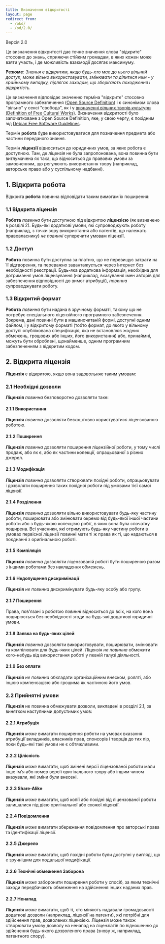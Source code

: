 ```yaml
---
title: Визначення відкритості
layout: page
redirect_from:
  - /okd/
  - /od/2.0/
---
```


Версія 2.0

Це визначення відкритості дає точне значення слова "відкрите"
стосовно до знань, сприяючи стійким громадам, в яких кожен може взяти участь, і де можливість взаємодії досягає максимуму.

**Резюме:** *Знання є відкритим, якщо будь-хто має до нього вільний доступ, може вільно використовувати, змінювати та ділитися ним - у крайньому випадку, підлягає заходам, що зберігають походження і відкритість.*

Це визначення відповідає значенню терміна "відкрите" стосовно програмного забезпечення ([Open Source Definition](http://www.opensource.org/docs/osd)) і є синонімом слова "вільно" у сенсі "свобода", як і у [визначенні вільних творів культури (Definition of Free Cultural Works)](http://freedomdefined.org). Визначення відкритості було започатковане з Open Source Definition, яке, у свою чергу, є похідним від [Debian Free Software Guidelines](http://www.debian.org/social_contract).

Термін **робота** буде використовуватися для позначення предмета або частини переданого знання.

Термін **ліцензії** відноситься до юридичних умов, за яких робота є
доступною. Там, де ліцензія не була запропонована, вона повинна бути витлумачена
як така, що відноситься до правових умови за замовченням, що регулюють використання твору (наприклад, авторське право або у суспільному надбанні).

## 1. Відкрита робота

Відкрита **робота** повинна відповідати таким вимогам їх поширення:

### 1.1 Відкрита ліцензія

**Робота** *повинна* бути доступною під відкритою **ліцензією** (як визначено в розділі 2).
Будь-які додаткові умови, які супроводжують роботу (наприклад, з точки зору використання або патентів, що належать правовласнику) *не повинні* суперечити умовам ліцензії.

### 1.2 Доступ

**Робота** повинна бути доступна за платню, що не перевищує затрати на її відтворення, та переважно завантажується через Інтернет без необхідності реєстрації.
Будь-яка додаткова інформація, необхідна для дотримання умов ліцензування (наприклад, вказування імен
авторів для забезпечення відповідності до вимог атрибуції), *повинна* супроводжувати роботу.

### 1.3 Відкритий формат

**Робота** *повинна* бути надана в зручному форматі, такому
що не потребує спеціального ліцензійного програмного забезпечення.
Зокрема, дані повинні бути в машиночитаній формі, доступні одним файлом, і у відкритому форматі (тобто формат, до якого у вільному доступі опублікована специфікація, яка не встановлює жодних обмежень, грошових або інших,
його використання) або, принаймні, можуть бути оброблені, щонайменше, одним програмним забезпеченням з відкритим кодом.

## 2. Відкрита ліцензія

**Ліцензія** є відкритою, якщо вона задовольняє таким умовам:

### 2.1 Необхідні дозволи

**Ліцензія** *повинна* безповоротно дозволяти таке:

#### 2.1.1 Використання

**Ліцензія** *повинна* дозволяти безкоштовно користуватися ліцензованою роботою.

#### 2.1.2 Поширення

**Ліцензія** *повинна* дозволяти поширення ліцензійної роботи,
у тому числі продаж, або як є, або як частини колекції, опрацьованої з різних джерел.

#### 2.1.3 Модифікація

**Ліцензія** *повинна* дозволяти створювати похідні роботи,
опрацьовувати і дозволяти поширення таких похідної роботи під умовами тієї самої ліцензії.

#### 2.1.4 Розділення

**Ліцензія** *повинна* дозволяти 
вільно використовувати будь-яку частину роботи, поширювати або змінювати окремо від будь-якої іншої частини
роботи або з будь-якою колекцією робіт, в яких вона була спочатку
поширена. Всі учасники, які отримують будь-яку частину
роботи в умовах первісної ліцензії повинні мати ті ж права
як ті, що надаються в поєднанні з оригінальною роботі.

#### 2.1.5 Компіляція

**Ліцензія** *повинна* дозволяти ліцензованій роботі бути поширеною разом з іншими роботами без накладення обмежень.

#### 2.1.6 Недопущення дискримінації

**Ліцензія** *не повинна* дискримінувати будь-яку особу або групу.

#### 2.1.7 Поширення

Права, пов'язані з роботою *повинні* відноситься до всіх, на кого вона поширюється
без необхідності згоди на будь-які додаткові юридичні умови.

#### 2.1.8 Заявка на будь-яких цілей

**Ліцензія** *повинна* дозволяти використовувати, поширювати, змінювати та
компілювати для будь-яких цілей. Ліцензія *не повинна* обмежити кого-небудь
від використання роботі у певній галузі діяльності.

#### 2.1.9 Без оплати

**Ліцензія** *не повинна* обкладати організаційним внеском, роялті, або іншою
компенсацією або грошима як частиною його умов.

### 2.2 Прийнятні умови

**Ліцензія** не повинна обмежувати дозволи,
викладені в розділі 2.1, за винятком наступними допустимих умов:

#### 2.2.1 Атрибуція

**Ліцензія** *може* вимагати поширення роботи на умовах вказання атрибуції
вкладників, власників прав, спонсорів і творців до тих пір, поки
будь-які такі умови не є обтяжливими.

#### 2.2.2 Цілісність

**Ліцензія** *може* вимагати, щоб змінені версії ліцензованої роботи
мали інше ім'я або номер версії оригінального твору або
іншим чином вказували, які зміни були внесені.

#### 2.2.3 Share-Alike

**Ліцензія** *може* вимагати, щоб копії або похідні від ліцензованої роботи залишалися під дією оригінальної або схожої ліцензії.

#### 2.2.4 Повідомлення

**Ліцензія** *може* вимагати збереження повідомлення про авторські права та ідентифікації ліцензії.

#### 2.2.5 Джерело

**Ліцензія** *може* вимагати, щоб похідні роботи були доступні у вигляді, що є зручнішим для подальшої модифікації.

#### 2.2.6 Технічні обмеження Заборона

**Ліцензія** *може* заборонити поширення роботи у спосіб, за яким технічні заходи передбачають обмеження на здійснення інших наданих прав.

#### 2.2.7 Ненапад

**Ліцензія** *може* вимагати, щоб ті, хто міняють надавали громадськості додаткові дозволи (наприклад, ліцензії на патенти), які потрібні для здійснення прав, дозволених ліцензією. Ліцензія може також створювати умову дозволу на ненапад на ліцензіатів по відношенню до здійснення будь-якого дозволеного права (знову ж, наприклад, патентного спору).
